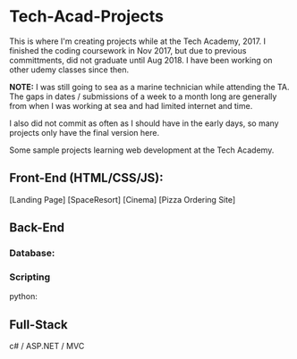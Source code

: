 # Tech-Acad-Projects
This is where I'm creating projects while at the Tech Academy, 2017. I finished the coding coursework in Nov 2017, but due to previous committments, did not graduate until Aug 2018. I have been working on other udemy classes since then.

**NOTE:** I was still going to sea as a marine technician while attending the TA. The gaps in dates / submissions of a week to a month long are generally from when I was working at sea and had limited internet and time.

I also did not commit as often as I should have in the early days, so many projects only have the final version here.

Some sample projects learning web development at the Tech Academy.

## Front-End (HTML/CSS/JS):
[Landing Page]
[SpaceResort]
[Cinema]
[Pizza Ordering Site]

## Back-End
### Database:

### Scripting
python:

## Full-Stack
c# / ASP.NET / MVC
